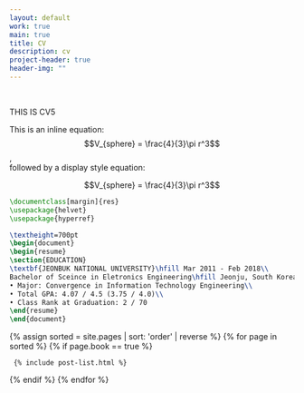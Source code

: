 ```yaml
---
layout: default
work: true
main: true
title: CV
description: cv
project-header: true
header-img: ""
---
```



&nbsp;


THIS IS CV5

<script
  src="https://cdn.mathjax.org/mathjax/latest/MathJax.js?config=TeX-AMS-MML_HTMLorMML"
  type="text/javascript">
</script>

This is an inline equation: $$V_{sphere} = \frac{4}{3}\pi r^3$$,<br>
followed by a display style equation:

$$V_{sphere} = \frac{4}{3}\pi r^3$$

```latex
\documentclass[margin]{res} 
\usepackage{helvet}
\usepackage{hyperref}

\textheight=700pt
\begin{document}
\begin{resume}
\section{EDUCATION}
\textbf{JEONBUK NATIONAL UNIVERSITY}\hfill Mar 2011 - Feb 2018\\
Bachelor of Sceince in Eletronics Engineering\hfill Jeonju, South Korea\\
• Major: Convergence in Information Technology Engineering\\
• Total GPA: 4.07 / 4.5 (3.75 / 4.0)\\
• Class Rank at Graduation: 2 / 70
\end{resume}
\end{document}
```



<div class="catalogue">
{% assign sorted = site.pages | sort: 'order' | reverse %}
{% for page in sorted %}
{% if page.book == true %}

     {% include post-list.html %}

{% endif %}
{% endfor %}
</div>
